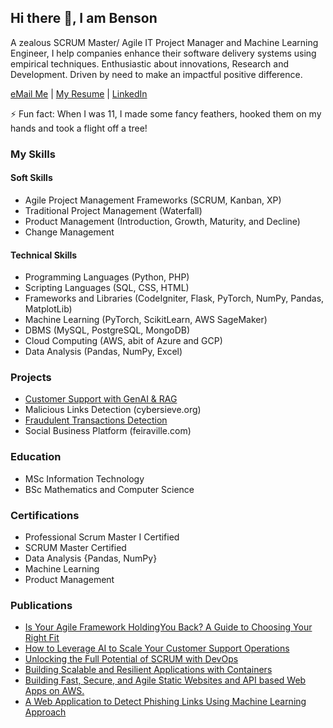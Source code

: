 ## Hi there 👋, I am Benson

A zealous SCRUM Master/ Agile IT Project Manager and Machine Learning Engineer, I help companies enhance their software delivery systems using empirical techniques. Enthusiastic about innovations, Research and Development. Driven by need to make an impactful positive difference.

<a href= "mailto: bensonspage@gmail.com">eMail Me</a> | [My Resume](https://drive.google.com/file/d/1FLAf_-sA6ei2zygQQG2Jgmd5X1wQPN2E/view?usp=drive_link) | [LinkedIn](https://www.linkedin.com/in/benson-kimani-infotech/)

⚡ Fun fact: When I was 11, I made some fancy feathers, hooked them on my hands and took a flight off a tree!

### My Skills
      
#### Soft Skills
  * Agile Project Management Frameworks (SCRUM, Kanban, XP)
  * Traditional Project Management (Waterfall)
  * Product Management (Introduction, Growth, Maturity, and Decline)
  * Change Management

#### Technical Skills
  * Programming Languages (Python, PHP)
  * Scripting Languages (SQL, CSS, HTML)
  * Frameworks and Libraries (CodeIgniter, Flask, PyTorch, NumPy, Pandas, MatplotLib)
  * Machine Learning (PyTorch, ScikitLearn, AWS SageMaker)
  * DBMS (MySQL, PostgreSQL, MongoDB)
  * Cloud Computing (AWS, abit of Azure and GCP)
  * Data Analysis (Pandas, NumPy, Excel)
    
### Projects
* [Customer Support with GenAI & RAG](https://github.com/BensonsPage/genai-llm-with-rag-for-customer-support)
* Malicious Links Detection (cybersieve.org)
* [Fraudulent Transactions Detection](https://github.com/BensonsPage/fraudulent-transactions-detection-with-machinelearning)
* Social Business Platform (feiraville.com)

### Education
* MSc Information Technology
* BSc Mathematics and Computer Science

### Certifications
* Professional Scrum Master I Certified
* SCRUM Master Certified
* Data Analysis {Pandas, NumPy}
* Machine Learning
* Product Management

### Publications
* [Is Your Agile Framework HoldingYou Back? A Guide to Choosing Your Right Fit](https://medium.com/@bensonspage/is-your-agile-framework-holdingyou-back-a-guide-to-choosing-your-right-fit-24eb0e83a2b8)
* [How to Leverage AI to Scale Your Customer Support Operations](https://bensonspage.medium.com/how-to-leverage-ai-to-scale-your-customer-support-operations-30243b3789a0)
* [Unlocking the Full Potential of SCRUM with DevOps](https://www.linkedin.com/pulse/unlocking-full-potential-scrum-devops-benson-kimani-tirkf/?trackingId=I5vFljivTJahOrE8sG1uSw%3D%3D)
* [Building Scalable and Resilient Applications with Containers](https://www.linkedin.com/pulse/building-scalable-resilient-applications-containers-benson-kimani-ia29f/?trackingId=OI%2FjCu4YQPCdOfuL9C%2BQNw%3D%3D)
* [Building Fast, Secure, and Agile Static Websites and API based Web Apps on AWS.](https://medium.com/@bensonspage/building-fast-secure-and-agile-static-websites-and-api-based-web-apps-on-aws-bb33a88985c5)
* [A Web Application to Detect Phishing Links Using Machine Learning Approach](https://papers.ssrn.com/sol3/papers.cfm?abstract_id=4578347)


<!--
**BensonsPage/bensonspage** is a ✨ _special_ ✨ repository because its `README.md` (this file) appears on your GitHub profile.

Here are some ideas to get you started:

- 🔭 I’m currently working on ...
- 🌱 I’m currently learning ...
- 👯 I’m looking to collaborate on ...
- 🤔 I’m looking for help with ...
- 💬 Ask me about ...
- 📫 How to reach me: ...
- 😄 Pronouns: ...
- ⚡ Fun fact: ...
-->
